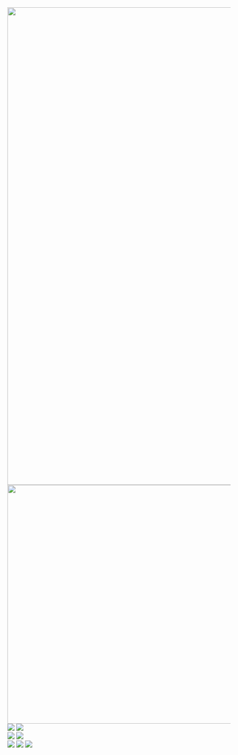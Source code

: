 <div class="row"> 
  <div class="column">
    <img src="images/first-view.webp" width="1920" height="1080">
    <img src="images/first-view.webp" width="960" height="540">
  </div>
  <div class="column">
    <img src="images/first-view.webp">
    <img src="images/first-view.webp">
  </div> 
  <div class="column">
    <img src="images/first-view.webp">
    <img src="images/first-view.webp">
  </div>
  <div class="column">
    <img src="images/first-view.webp">
    <img src="images/first-view.webp">
    <img src="images/first-view.webp">
  </div>
</div>
